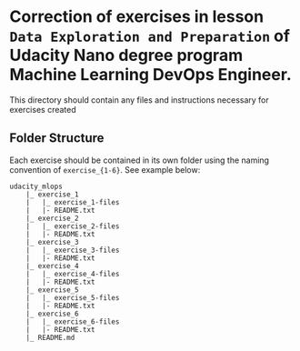 # Correction of exercises in lesson `Data Exploration and Preparation` of Udacity Nano degree program Machine Learning DevOps Engineer. 

This directory should contain any files and instructions necessary for exercises created 
## Folder Structure

Each exercise should be contained in its own folder using the naming convention of `exercise_{1-6}`. See example below:

```
udacity_mlops
    |_ exercise_1
    |   |_ exercise_1-files
    |   |- README.txt
    |_ exercise_2  
    |   |_ exercise_2-files
    |   |- README.txt
    |_ exercise_3
    |   |_ exercise_3-files
    |   |- README.txt
    |_ exercise_4
    |   |_ exercise_4-files
    |   |- README.txt
    |_ exercise_5
    |   |_ exercise_5-files
    |   |- README.txt
    |_ exercise_6
    |   |_ exercise_6-files
    |   |- README.txt
    |_ README.md
```
